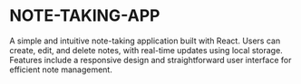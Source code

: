 # NOTE-TAKING-APP
A simple and intuitive note-taking application built with React. Users can create, edit, and delete notes, with real-time updates using local storage. Features include a responsive design and straightforward user interface for efficient note management.
